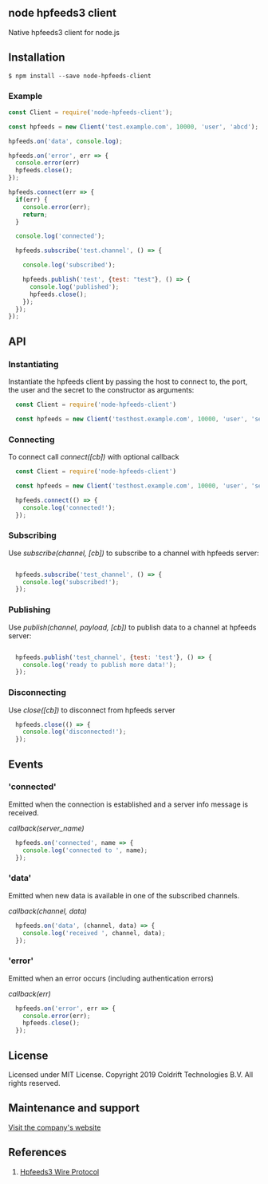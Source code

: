 ## node hpfeeds3 client

Native hpfeeds3 client for node.js

## Installation

```
$ npm install --save node-hpfeeds-client
```

### Example

```javascript
const Client = require('node-hpfeeds-client');

const hpfeeds = new Client('test.example.com', 10000, 'user', 'abcd');

hpfeeds.on('data', console.log);

hpfeeds.on('error', err => {
  console.error(err)
  hpfeeds.close();
});

hpfeeds.connect(err => {
  if(err) {
    console.error(err);
    return;
  }

  console.log('connected');

  hpfeeds.subscribe('test.channel', () => {

    console.log('subscribed');

    hpfeeds.publish('test', {test: "test"}, () => {
      console.log('published');
      hpfeeds.close();
    });
  });
});
```

## API

### Instantiating

Instantiate the hpfeeds client by passing the host to connect to, the port,
the user and the secret to the constructor as arguments:

```javascript
  const Client = require('node-hpfeeds-client')

  const hpfeeds = new Client('testhost.example.com', 10000, 'user', 'secret');
```

### Connecting

To connect call *connect([cb])* with optional callback

```javascript
  const Client = require('node-hpfeeds-client')

  const hpfeeds = new Client('testhost.example.com', 10000, 'user', 'secret');

  hpfeeds.connect(() => {
    console.log('connected!');
  });
```

### Subscribing

Use *subscribe(channel, [cb])* to subscribe to a channel with hpfeeds server:

```javascript

  hpfeeds.subscribe('test_channel', () => {
    console.log('subscribed!');
  });
```

### Publishing

Use *publish(channel, payload, [cb])* to publish data to a channel at hpfeeds server:

```javascript

  hpfeeds.publish('test_channel', {test: 'test'}, () => {
    console.log('ready to publish more data!');
  });
```

### Disconnecting

Use *close([cb])* to disconnect from hpfeeds server

```javascript
  hpfeeds.close(() => {
    console.log('disconnected!');
  });
```

## Events

### 'connected'

Emitted when the connection is established and a server info message is received.

*callback(server_name)*

```javascript
  hpfeeds.on('connected', name => {
    console.log('connected to ', name);
  });
```

### 'data'

Emitted when new data is available in one of the subscribed channels.

*callback(channel, data)*

```javascript
  hpfeeds.on('data', (channel, data) => {
    console.log('received ', channel, data);
  });
```

### 'error'

Emitted when an error occurs (including authentication errors)

*callback(err)*

```javascript
  hpfeeds.on('error', err => {
    console.error(err);
    hpfeeds.close();
  });
```

## License

Licensed under MIT License. Copyright 2019 Coldrift Technologies B.V. All rights reserved.

## Maintenance and support
[Visit the company's website](https://coldrift.com/)

## References

1. [Hpfeeds3 Wire Protocol](https://hpfeeds.org/wire-protocol)
